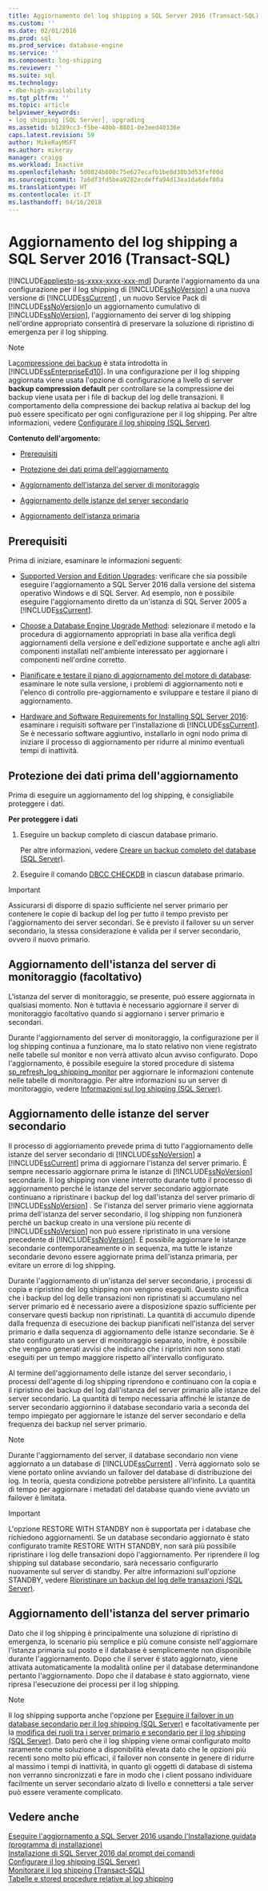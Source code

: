 ```yaml
---
title: Aggiornamento del log shipping a SQL Server 2016 (Transact-SQL) | Microsoft Docs
ms.custom: ''
ms.date: 02/01/2016
ms.prod: sql
ms.prod_service: database-engine
ms.service: ''
ms.component: log-shipping
ms.reviewer: ''
ms.suite: sql
ms.technology:
- dbe-high-availability
ms.tgt_pltfrm: ''
ms.topic: article
helpviewer_keywords:
- log shipping [SQL Server], upgrading
ms.assetid: b1289cc3-f5be-40bb-8801-0e3eed40336e
caps.latest.revision: 59
author: MikeRayMSFT
ms.author: mikeray
manager: craigg
ms.workload: Inactive
ms.openlocfilehash: 5d0824b800c75e627ecafb1be8d30b3d53fef00d
ms.sourcegitcommit: 7a6df3fd5bea9282ecdeffa94d13ea1da6def80a
ms.translationtype: HT
ms.contentlocale: it-IT
ms.lasthandoff: 04/16/2018
---
```

# <a name="upgrading-log-shipping-to-sql-server-2016-transact-sql"></a>Aggiornamento del log shipping a SQL Server 2016 (Transact-SQL)
[!INCLUDE[appliesto-ss-xxxx-xxxx-xxx-md](../../includes/appliesto-ss-xxxx-xxxx-xxx-md.md)]
  Durante l'aggiornamento da una configurazione per il log shipping di [!INCLUDE[ssNoVersion](../../includes/ssnoversion-md.md)] a una nuova versione di [!INCLUDE[ssCurrent](../../includes/sscurrent-md.md)] , un nuovo Service Pack di [!INCLUDE[ssNoVersion](../../includes/ssnoversion-md.md)]o un aggiornamento cumulativo di [!INCLUDE[ssNoVersion](../../includes/ssnoversion-md.md)], l'aggiornamento dei server di log shipping nell'ordine appropriato consentirà di preservare la soluzione di ripristino di emergenza per il log shipping.  
  
> [!NOTE]  
>  La[compressione dei backup](../../relational-databases/backup-restore/backup-compression-sql-server.md) è stata introdotta in [!INCLUDE[ssEnterpriseEd10](../../includes/ssenterpriseed10-md.md)]. In una configurazione per il log shipping aggiornata viene usata l'opzione di configurazione a livello di server **backup compression default** per controllare se la compressione dei backup viene usata per i file di backup del log delle transazioni. Il comportamento della compressione dei backup relativa ai backup del log può essere specificato per ogni configurazione per il log shipping. Per altre informazioni, vedere [Configurare il log shipping &#40;SQL Server&#41;](../../database-engine/log-shipping/configure-log-shipping-sql-server.md).  
  
 **Contenuto dell'argomento:**  
  
-   [Prerequisiti](#Prerequisites)  
  
-   [Protezione dei dati prima dell'aggiornamento](#ProtectData)  
  
-   [Aggiornamento dell'istanza del server di monitoraggio](#UpgradeMonitor)  
  
-   [Aggiornamento delle istanze del server secondario](#UpgradeSecondaries)  
  
-   [Aggiornamento dell'istanza primaria](#UpgradePrimary)  
  
##  <a name="Prerequisites"></a> Prerequisiti  
 Prima di iniziare, esaminare le informazioni seguenti:  
  
-   [Supported Version and Edition Upgrades](../../database-engine/install-windows/supported-version-and-edition-upgrades.md): verificare che sia possibile eseguire l'aggiornamento a SQL Server 2016 dalla versione del sistema operativo Windows e di SQL Server. Ad esempio, non è possibile eseguire l'aggiornamento diretto da un'istanza di SQL Server 2005 a [!INCLUDE[ssCurrent](../../includes/sscurrent-md.md)].  
  
-   [Choose a Database Engine Upgrade Method](../../database-engine/install-windows/choose-a-database-engine-upgrade-method.md): selezionare il metodo e la procedura di aggiornamento appropriati in base alla verifica degli aggiornamenti della versione e dell'edizione supportate e anche agli altri componenti installati nell'ambiente interessato per aggiornare i componenti nell'ordine corretto.  
  
-   [Pianificare e testare il piano di aggiornamento del motore di database](../../database-engine/install-windows/plan-and-test-the-database-engine-upgrade-plan.md): esaminare le note sulla versione, i problemi di aggiornamento noti e l'elenco di controllo pre-aggiornamento e sviluppare e testare il piano di aggiornamento.  
  
-   [Hardware and Software Requirements for Installing SQL Server 2016](../../sql-server/install/hardware-and-software-requirements-for-installing-sql-server.md): esaminare i requisiti software per l'installazione di [!INCLUDE[ssCurrent](../../includes/sscurrent-md.md)]. Se è necessario software aggiuntivo, installarlo in ogni nodo prima di iniziare il processo di aggiornamento per ridurre al minimo eventuali tempi di inattività.  
  
##  <a name="ProtectData"></a> Protezione dei dati prima dell'aggiornamento  
 Prima di eseguire un aggiornamento del log shipping, è consigliabile proteggere i dati.  
  
 **Per proteggere i dati**  
  
1.  Eseguire un backup completo di ciascun database primario.  
  
     Per altre informazioni, vedere [Creare un backup completo del database &#40;SQL Server&#41;](../../relational-databases/backup-restore/create-a-full-database-backup-sql-server.md).  
  
2.  Eseguire il comando [DBCC CHECKDB](../../t-sql/database-console-commands/dbcc-checkdb-transact-sql.md) in ciascun database primario.  
  
> [!IMPORTANT]  
>  Assicurarsi di disporre di spazio sufficiente nel server primario per contenere le copie di backup del log per tutto il tempo previsto per l'aggiornamento dei server secondari.  Se è previsto il failover su un server secondario, la stessa considerazione è valida per il server secondario, ovvero il nuovo primario.  
  
##  <a name="UpgradeMonitor"></a> Aggiornamento dell'istanza del server di monitoraggio (facoltativo)  
 L'istanza del server di monitoraggio, se presente, può essere aggiornata in qualsiasi momento. Non è tuttavia è necessario aggiornare il server di monitoraggio facoltativo quando si aggiornano i server primario e secondari.  
  
 Durante l'aggiornamento del server di monitoraggio, la configurazione per il log shipping continua a funzionare, ma lo stato relativo non viene registrato nelle tabelle sul monitor e non verrà attivato alcun avviso configurato. Dopo l'aggiornamento, è possibile eseguire la stored procedure di sistema [sp_refresh_log_shipping_monitor](../../relational-databases/system-stored-procedures/sp-refresh-log-shipping-monitor-transact-sql.md) per aggiornare le informazioni contenute nelle tabelle di monitoraggio.   Per altre informazioni su un server di monitoraggio, vedere [Informazioni sul log shipping &#40;SQL Server&#41;](../../database-engine/log-shipping/about-log-shipping-sql-server.md).  
  
##  <a name="UpgradeSecondaries"></a> Aggiornamento delle istanze del server secondario  
 Il processo di aggiornamento prevede prima di tutto l'aggiornamento delle istanze del server secondario di [!INCLUDE[ssNoVersion](../../includes/ssnoversion-md.md)] a [!INCLUDE[ssCurrent](../../includes/sscurrent-md.md)] prima di aggiornare l'istanza del server primario. È sempre necessario aggiornare prima le istanze di [!INCLUDE[ssNoVersion](../../includes/ssnoversion-md.md)] secondarie. Il log shipping non viene interrotto durante tutto il processo di aggiornamento perché le istanze del server secondario aggiornate continuano a ripristinare i backup del log dall'istanza del server primario di [!INCLUDE[ssNoVersion](../../includes/ssnoversion-md.md)] . Se l'istanza del server primario viene aggiornata prima dell'istanza del server secondario, il log shipping non funzionerà perché un backup creato in una versione più recente di [!INCLUDE[ssNoVersion](../../includes/ssnoversion-md.md)] non può essere ripristinato in una versione precedente di [!INCLUDE[ssNoVersion](../../includes/ssnoversion-md.md)]. È possibile aggiornare le istanze secondarie contemporaneamente o in sequenza, ma tutte le istanze secondarie devono essere aggiornate prima dell'istanza primaria, per evitare un errore di log shipping.  
  
 Durante l'aggiornamento di un'istanza del server secondario, i processi di copia e ripristino del log shipping non vengono eseguiti. Questo significa che i backup del log delle transazioni non ripristinati si accumulano nel server primario ed è necessario avere a disposizione spazio sufficiente per conservare questi backup non ripristinati. La quantità di accumulo dipende dalla frequenza di esecuzione dei backup pianificati nell'istanza del server primario e dalla sequenza di aggiornamento delle istanze secondarie. Se è stato configurato un server di monitoraggio separato, inoltre, è possibile che vengano generati avvisi che indicano che i ripristini non sono stati eseguiti per un tempo maggiore rispetto all'intervallo configurato.  
  
 Al termine dell'aggiornamento delle istanze del server secondario, i processi dell'agente di log shipping riprendono e continuano con la copia e il ripristino dei backup del log dall'istanza del server primario alle istanze del server secondario. La quantità di tempo necessaria affinché le istanze de server secondario aggiornino il database secondario varia a seconda del tempo impiegato per aggiornare le istanze del server secondario e della frequenza dei backup nel server primario.  
  
> [!NOTE]  
>  Durante l'aggiornamento del server, il database secondario non viene aggiornato a un database di [!INCLUDE[ssCurrent](../../includes/sscurrent-md.md)] . Verrà aggiornato solo se viene portato online avviando un failover del database di distribuzione dei log. In teoria, questa condizione potrebbe persistere all'infinito. La quantità di tempo per aggiornare i metadati del database quando viene avviato un failover è limitata.  
  
> [!IMPORTANT]  
>  L'opzione RESTORE WITH STANDBY non è supportata per i database che richiedono aggiornamenti. Se un database secondario aggiornato è stato configurato tramite RESTORE WITH STANDBY, non sarà più possibile ripristinare i log delle transazioni dopo l'aggiornamento. Per riprendere il log shipping sul database secondario, sarà necessario configurarlo nuovamente sul server di standby. Per altre informazioni sull'opzione STANDBY, vedere [Ripristinare un backup del log delle transazioni &#40;SQL Server&#41;](../../relational-databases/backup-restore/restore-a-transaction-log-backup-sql-server.md).  
  
##  <a name="UpgradePrimary"></a> Aggiornamento dell'istanza del server primario  
 Dato che il log shipping è principalmente una soluzione di ripristino di emergenza, lo scenario più semplice e più comune consiste nell'aggiornare l'istanza primaria sul posto e il database è semplicemente non disponibile durante l'aggiornamento. Dopo che il server è stato aggiornato, viene attivata automaticamente la modalità online per il database determinandone pertanto l'aggiornamento. Dopo che il database è stato aggiornato, viene ripresa l'esecuzione dei processi per il log shipping.  
  
> [!NOTE]  
>  Il log shipping supporta anche l'opzione per [Eseguire il failover in un database secondario per il log shipping &#40;SQL Server&#41;](../../database-engine/log-shipping/fail-over-to-a-log-shipping-secondary-sql-server.md) e facoltativamente per la [modifica dei ruoli tra i server primario e secondario per il log shipping &#40;SQL Server&#41;](../../database-engine/log-shipping/change-roles-between-primary-and-secondary-log-shipping-servers-sql-server.md). Dato però che il log shipping viene ormai configurato molto raramente come soluzione a disponibilità elevata dato che le opzioni più recenti sono molto più efficaci, il failover non consente in genere di ridurre al massimo i tempi di inattività, in quanto gli oggetti di database di sistema non verranno sincronizzati e fare in modo che i client possano individuare facilmente un server secondario alzato di livello e connettersi a tale server può essere veramente complicato.  
  
## <a name="see-also"></a>Vedere anche  
 [Eseguire l'aggiornamento a SQL Server 2016 usando l'Installazione guidata &#40;programma di installazione&#41;](../../database-engine/install-windows/upgrade-sql-server-using-the-installation-wizard-setup.md)   
 [Installazione di SQL Server 2016 dal prompt dei comandi](../../database-engine/install-windows/install-sql-server-2016-from-the-command-prompt.md)   
 [Configurare il log shipping &#40;SQL Server&#41;](../../database-engine/log-shipping/configure-log-shipping-sql-server.md)   
 [Monitorare il log shipping &#40;Transact-SQL&#41;](../../database-engine/log-shipping/monitor-log-shipping-transact-sql.md)   
 [Tabelle e stored procedure relative al log shipping](../../database-engine/log-shipping/log-shipping-tables-and-stored-procedures.md)  
  
  
